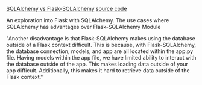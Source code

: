 [SQLAlchemy vs Flask-SQLAlchemy](https://towardsdatascience.com/use-flask-and-sqlalchemy-not-flask-sqlalchemy-5a64fafe22a4)
[source code](https://github.com/edkrueger/sars-flask)

An exploration into Flask with SQLAlchemy. 
The use cases where SQLAlchemy has advantages over Flask-SQLAlchemy Module

"Another disadvantage is that Flask-SQLAlchemy makes using the database outside of a Flask context difficult. This is because, with Flask-SQLAlchemy, the database connection, models, and app are all located within the app.py file. Having models within the app file, we have limited ability to interact with the database outside of the app. This makes loading data outside of your app difficult. Additionally, this makes it hard to retrieve data outside of the Flask context."



